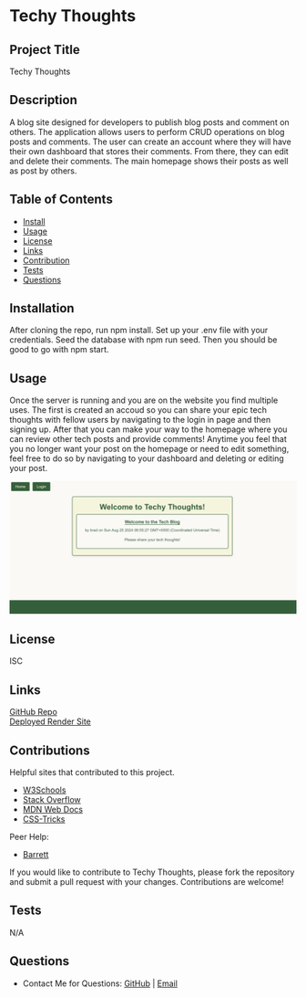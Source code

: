 # Techy Thoughts

## Project Title
Techy Thoughts 

## Description
A blog site designed for developers to publish blog posts and comment on others. The application allows users to perform CRUD operations on blog posts and comments. The user can create an account where they will have their own dashboard that stores their comments. From there, they can edit and delete their comments. The main homepage shows their posts as well as post by others.

## Table of Contents
* [Install](#installation)
* [Usage](#usage)
* [License](#license)
* [Links](#links)
* [Contribution](#contributions)
* [Tests](#tests)
* [Questions](#questions)

## Installation
After cloning the repo, run npm install. Set up your .env file with your credentials. Seed the database with npm run seed. Then you should be good to go with npm start.

## Usage
Once the server is running and you are on the website you find multiple uses. The first is created an accoud so you can share your epic tech thoughts with fellow users by navigating to the login in page and then signing up. After that you can make your way to the homepage where you can review other tech posts and provide comments! Anytime you feel that you no longer want your post on the homepage or need to edit something, feel free to do so by navigating to your dashboard and deleting or editing your post.

![Image of Techy Thoughts](assets/Techy_Thoughts.jpg)

## License
ISC

## Links
[GitHub Repo](https://github.com/bragonese1/techy-thoughts)
<br>
[Deployed Render Site](https://techy-thoughts.onrender.com)

## Contributions
Helpful sites that contributed to this project.

* [W3Schools](https://www.w3schools.com/)
* [Stack Overflow](https://stackoverflow.com/)
* [MDN Web Docs](https://developer.mozilla.org/en-US/)
* [CSS-Tricks](https://css-tricks.com/)

Peer Help:
* [Barrett](https://github.com/bmist41)

If you would like to contribute to Techy Thoughts, please fork the repository and submit a pull request with your changes. Contributions are welcome!

## Tests
N/A

## Questions
- Contact Me for Questions:
[GitHub](https://github.com/bragonese1) | [Email](mailto:ragonesebradley@gmail.com)